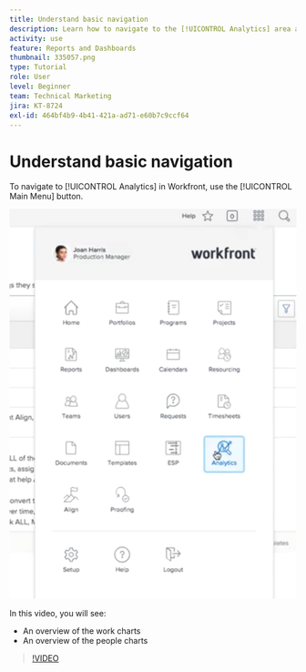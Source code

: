 ```yaml
---
title: Understand basic navigation
description: Learn how to navigate to the [!UICONTROL Analytics] area and see an overview of the work charts and the people charts in Workfront.
activity: use
feature: Reports and Dashboards
thumbnail: 335057.png
type: Tutorial
role: User
level: Beginner
team: Technical Marketing
jira: KT-8724
exl-id: 464bf4b9-4b41-421a-ad71-e60b7c9ccf64
---
```

# Understand basic navigation

To navigate to [!UICONTROL Analytics] in Workfront, use the [!UICONTROL Main Menu] button.

![An image of finding the [!UICONTROL Analytics] feature in the Workfront [!UICONTROL main menu]](assets/Navigate-NWE.png)

In this video, you will see:

* An overview of the work charts
* An overview of the people charts

>[!VIDEO](https://video.tv.adobe.com/v/335057/?quality=12&learn=on)
